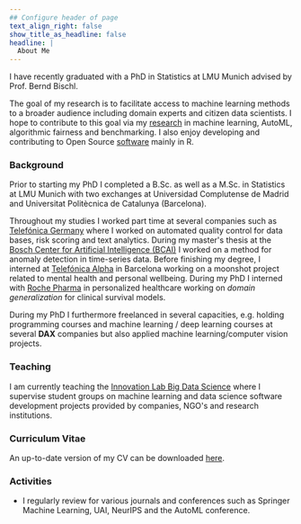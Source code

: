 ```yaml
---
## Configure header of page
text_align_right: false
show_title_as_headline: false
headline: |
  About Me
---
```


<!-- this is a subheadline -->

I have recently graduated with a PhD in Statistics at LMU Munich advised by Prof. Bernd Bischl.

The goal of my research is to facilitate access to machine learning methods to a broader audience including domain experts and citizen data scientists. I hope to contribute to this goal via my [research](/research/) in machine learning, AutoML, algorithmic fairness and benchmarking. I also enjoy developing and contributing to Open Source [software](/software/) mainly in R.

### Background 
Prior to starting my PhD I completed a B.Sc. as well as a M.Sc. in Statistics at LMU Munich with two exchanges at Universidad Complutense de Madrid and Universitat Politècnica de Catalunya (Barcelona).

Throughout my studies I worked part time at several companies such as [Telefónica Germany](https://www.telefonica.de/home-corporate-en.html) where I worked on automated quality control for data bases, risk scoring and text analytics. 
During my master's thesis at the [Bosch Center for Artificial Intelligence (BCAI)](https://www.bosch-ai.com/) I worked on a method for anomaly detection in time-series data. Before finishing my degree, I interned at [Telefónica Alpha](https://www.linkedin.com/company/telefonica-innovacion-alpha/) in Barcelona working on a moonshot project related to mental health and personal wellbeing. During my PhD I interned with [Roche Pharma](https://www.roche.ch/en/pharma.htm) in personalized healthcare working on *domain generalization* for clinical survival models. 

During my PhD I furthermore freelanced in several capacities, e.g. holding programming courses and machine learning / deep learning courses at several **DAX** companies but also applied machine learning/computer vision projects.

### Teaching 

I am currently teaching the [Innovation Lab Big Data Science](https://innolab.ifi.lmu.de/) where I supervise student groups on machine learning  and data science software development projects provided by companies, NGO's and research institutions.

### Curriculum Vitae

An up-to-date version of my CV can be downloaded 
<a href="cv_pfisterer.pdf" download>here</a>.


### Activities

* I regularly review for various journals and conferences such as Springer Machine Learning, UAI, NeurIPS and the AutoML conference.

